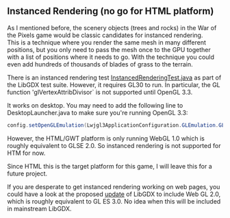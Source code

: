 ## Instanced Rendering (no go for HTML platform)

As I mentioned before, the scenery objects (trees and rocks) in the War of the Pixels game would be classic candidates for instanced rendering.  
This is a technique where you render the same mesh in many different positions, but you only need to pass the mesh once to the GPU together with a list of positions where it needs to go.
With the technique you could even add hundreds of thousands of blades of grass to the terrain.

There is an instanced rendering test [InstancedRenderingTest.java][1] as part of the LibGDX test suite.  However, it requires GL30 to run. In particular, the GL function 'glVertexAttribDivisor` is not supported until OpenGL 3.3.

It works on desktop. You may need to add the following line to DesktopLauncher.java to make sure you're running OpenGL 3.3:

```java
config.setOpenGLEmulation(Lwjgl3ApplicationConfiguration.GLEmulation.GL30, 3, 3);
```

However, the HTML/GWT platform is only running WebGL 1.0 which is roughly equivalent to GLSE 2.0.  So instanced rendering is not supported for HTM for now.

Since HTML this is the target platform for this game, I will leave this for a future project.

If you are desperate to get instanced rendering working on web pages, you could have a look at the proposed [update][2] of LibGDX to include Web GL 2.0, which is roughly equivalent to GL ES 3.0. No idea when this will be included in mainstream LibGDX. 








[1]: https://github.com/libgdx/libgdx/blob/master/tests/gdx-tests/src/com/badlogic/gdx/tests/gles3/InstancedRenderingTest.java "InstancedRenderingTest.java"
[2]: https://github.com/libgdx/libgdx/pull/7037 "pull request to add WebGL 2.0"
